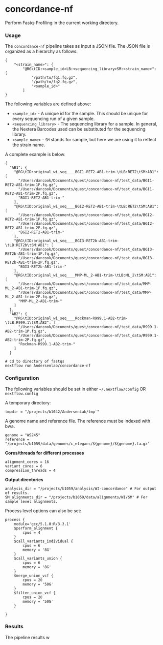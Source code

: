 # concordance-nf

Perform Fastq-Profiling in the current working directory.

### Usage

The `concordance-nf` pipeline takes as input a JSON file. The JSON file is organized as a hierarchy as follows:

```
{
    "<strain_name>": {
        "@RG\tID:<sample_id>LB:<sequencing_library>SM:<strain_name>": [
            "/path/to/fq1.fq.gz",
            "/path/to/fq2.fq.gz",
            "<sample_id>"
        ]
}
```

The following variables are defined above:

* `<sample_id>` - A unique id for the sample. This should be unique for every sequencing run of a given sample.
* `<sequencing_library>` - The sequencing library for a sample. In general, the Nextera Barcodes used can be substituted for the sequencing library.
* `<sample_name>` - `SM` stands for sample, but here we are using it to reflect the strain name.

A complete example is below:
```
{
  "AB1": {
    "@RG\tID:original_wi_seq____BGI1-RET2-AB1-trim-\tLB:RET2\tSM:AB1": [
      "/Users/dancook/Documents/quest/concordance-nf/test_data/BGI1-RET2-AB1-trim-1P.fq.gz",
      "/Users/dancook/Documents/quest/concordance-nf/test_data/BGI1-RET2-AB1-trim-2P.fq.gz",
      "BGI1-RET2-AB1-trim-"
    ],
    "@RG\tID:original_wi_seq____BGI2-RET2-AB1-trim-\tLB:RET2\tSM:AB1": [
      "/Users/dancook/Documents/quest/concordance-nf/test_data/BGI2-RET2-AB1-trim-1P.fq.gz",
      "/Users/dancook/Documents/quest/concordance-nf/test_data/BGI2-RET2-AB1-trim-2P.fq.gz",
      "BGI2-RET2-AB1-trim-"
    ],
    "@RG\tID:original_wi_seq____BGI3-RET2b-AB1-trim-\tLB:RET2b\tSM:AB1": [
      "/Users/dancook/Documents/quest/concordance-nf/test_data/BGI3-RET2b-AB1-trim-1P.fq.gz",
      "/Users/dancook/Documents/quest/concordance-nf/test_data/BGI3-RET2b-AB1-trim-2P.fq.gz",
      "BGI3-RET2b-AB1-trim-"
    ],
    "@RG\tID:original_wi_seq____MMP-ML_2-AB1-trim-\tLB:ML_2\tSM:AB1": [
      "/Users/dancook/Documents/quest/concordance-nf/test_data/MMP-ML_2-AB1-trim-1P.fq.gz",
      "/Users/dancook/Documents/quest/concordance-nf/test_data/MMP-ML_2-AB1-trim-2P.fq.gz",
      "MMP-ML_2-AB1-trim-"
    ]
  },
  "AB2": {
    "@RG\tID:original_wi_seq____Rockman-R999.1-AB2-trim-\tLB:R999.1\tSM:AB2": [
      "/Users/dancook/Documents/quest/concordance-nf/test_data/R999.1-AB2-trim-1P.fq.gz",
      "/Users/dancook/Documents/quest/concordance-nf/test_data/R999.1-AB2-trim-2P.fq.gz",
      "Rockman-R999.1-AB2-trim-"
    ]
  }
```

```
# cd to directory of fastqs
nextflow run Andersenlab/concordance-nf
```
### Configuration

The following variables should be set in either `~/.nextflow/config` OR `nextflow.config`

A temporary directory:
```
tmpdir = "/projects/b1042/AndersenLab/tmp`"
```

A genome name and reference file. The reference must be indexed with bwa.
```
genome = "WS245"
reference = "/projects/b1059/data/genomes/c_elegans/${genome}/${genome}.fa.gz"
```

__Cores/threads for different processes__
```
alignment_cores = 16
variant_cores = 6
compression_threads = 4
```

__Output directories__
```
analysis_dir = "/projects/b1059/analysis/WI-concordance" # For output of results.
SM_alignments_dir = "/projects/b1059/data/alignments/WI/SM" # For sample level alignments.
```

Process level options can also be set:
```
process {
    module='gcc/5.1.0:R/3.3.1'
    $perform_alignment {
        cpus = 4
    }
    $call_variants_individual {
        cpus = 6
        memory = '8G'
    }
    $call_variants_union {
        cpus = 6
        memory = '8G'
    }
    $merge_union_vcf {
        cpus = 20
        memory = '50G'
    }
    $filter_union_vcf {
        cpus = 20
        memory = '50G'
    }

}
```

### Results

The pipeline results w
